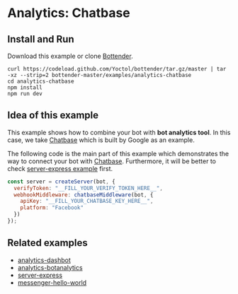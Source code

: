 # Analytics: Chatbase

## Install and Run

Download this example or clone [Bottender](https://github.com/Yoctol/bottender).

```
curl https://codeload.github.com/Yoctol/bottender/tar.gz/master | tar -xz --strip=2 bottender-master/examples/analytics-chatbase
cd analytics-chatbase
npm install
npm run dev
```

## Idea of this example

This example shows how to combine your bot with **bot analytics tool**. In this
case, we take [Chatbase](https://chatbase.com/welcome) which is built by Google
as an example.

The following code is the main part of this example which demonstrates the way
to connect your bot with [Chatbase](https://chatbase.com/welcome). Furthermore,
it will be better to check [server-express example](../server-express) first.

```js
const server = createServer(bot, {
  verifyToken: "__FILL_YOUR_VERIFY_TOKEN_HERE__",
  webhookMiddleware: chatbaseMiddleware(bot, {
    apiKey: "__FILL_YOUR_CHATBASE_KEY_HERE__",
    platform: "Facebook"
  })
});
```

## Related examples

- [analytics-dashbot](../analytics-dashbot)
- [analytics-botanalytics](../analytics-botanalytics)
- [server-express](../server-express)
- [messenger-hello-world](../messenger-hello-world)
